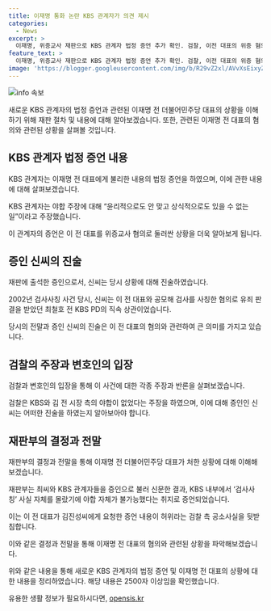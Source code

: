 ```yaml
---
title: 이재명 통화 논란 KBS 관계자가 의견 제시
categories:
  - News
excerpt: >
  이재명, 위증교사 재판으로 KBS 관계자 법정 증언 추가 확인. 검찰, 이전 대표의 위증 혐의 추궁. KBS 교육제작국 차장, 증언으로 관련 정보 제공. 2002년 검사사칭 사건 관련 증언 내용과 이전 대표의 반발 상황 등 속속 드러나는 증언으로 사건의 심각성이 부각되고 있음. 또한, 이 전 대표의 이재명 야합 주장과 관련해 KBS 내부 제보자 등을 언급하여 사건의 복잡성을 보여주고 있음. 앞으로의 재판 일정과 결심 예고로 사건의 진행과 선고 가능성이 주목받고 있음.
feature_text: >
  이재명, 위증교사 재판으로 KBS 관계자 법정 증언 추가 확인. 검찰, 이전 대표의 위증 혐의 추궁. KBS 교육제작국 차장, 증언으로 관련 정보 제공. 2002년 검사사칭 사건 관련 증언 내용과 이전 대표의 반발 상황 등 속속 드러나는 증언으로 사건의 심각성이 부각되고 있음. 또한, 이 전 대표의 이재명 야합 주장과 관련해 KBS 내부 제보자 등을 언급하여 사건의 복잡성을 보여주고 있음. 앞으로의 재판 일정과 결심 예고로 사건의 진행과 선고 가능성이 주목받고 있음.
image: 'https://blogger.googleusercontent.com/img/b/R29vZ2xl/AVvXsEixyZcFfHzMRdzZMjFBmAUKJYCLCGyLL1o632UiGVXcaFdKo_bkvkuCioo0uUKlGfBVcT3P84aROyZIXSBEx3Aw5nCQ3pTgDom1WDC4m8eifvWiAmWEEVb4x6G_l8C0QH225ldMjyaFvpxGEBGNO37VmDTDMHGhJPq73UglMfDca1-0aw/s1600/blogspot.png'
---
```


<p><img src="https://blogger.googleusercontent.com/img/b/R29vZ2xl/AVvXsEixyZcFfHzMRdzZMjFBmAUKJYCLCGyLL1o632UiGVXcaFdKo_bkvkuCioo0uUKlGfBVcT3P84aROyZIXSBEx3Aw5nCQ3pTgDom1WDC4m8eifvWiAmWEEVb4x6G_l8C0QH225ldMjyaFvpxGEBGNO37VmDTDMHGhJPq73UglMfDca1-0aw/s1600/blogspot.png" alt="info 속보" /></p>

<p>새로운 KBS 관계자의 법정 증언과 관련된 이재명 전 더불어민주당 대표의 상황을 이해하기 위해 재판 절차 및 내용에 대해 알아보겠습니다. 또한, 관련된 이재명 전 대표의 혐의와 관련된 상황을 살펴볼 것입니다. </p>

<h2 data-ke-size="size26">KBS 관계자 법정 증언 내용</h2>

<p>KBS 관계자는 이재명 전 대표에게 불리한 내용의 법정 증언을 하였으며, 이에 관한 내용에 대해 살펴보겠습니다.</p>

<p>KBS 관계자는 야합 주장에 대해 “윤리적으로도 안 맞고 상식적으로도 있을 수 없는 일”이라고 주장했습니다.</p>

<p>이 관계자의 증언은 이 전 대표를 위증교사 혐의로 둘러싼 상황을 더욱 알아보게 됩니다.</p>

<h2 data-ke-size="size26">증인 신씨의 진술</h2>

<p>재판에 출석한 증인으로서, 신씨는 당시 상황에 대해 진술하였습니다.</p>

<p>2002년 검사사칭 사건 당시, 신씨는 이 전 대표와 공모해 검사를 사칭한 혐의로 유죄 판결을 받았던 최철호 전 KBS PD의 직속 상관이었습니다. </p>

<p>당시의 전말과 증인 신씨의 진술은 이 전 대표의 혐의와 관련하여 큰 의미를 가지고 있습니다.</p>

<h2 data-ke-size="size26">검찰의 주장과 변호인의 입장</h2>

<p>검찰과 변호인의 입장을 통해 이 사건에 대한 각종 주장과 반론을 살펴보겠습니다.</p>

<p>검찰은 KBS와 김 전 시장 측의 야합이 없었다는 주장을 하였으며, 이에 대해 증인인 신씨는 어떠한 진술을 하였는지 알아보아야 합니다.</p>

<h2 data-ke-size="size26">재판부의 결정과 전말</h2>

<p>재판부의 결정과 전말을 통해 이재명 전 더불어민주당 대표가 처한 상황에 대해 이해해보겠습니다.</p>

<p>재판부는 최씨와 KBS 관계자들을 증인으로 불러 신문한 결과, KBS 내부에서 ‘검사사칭’ 사실 자체를 몰랐기에 야합 자체가 불가능했다는 취지로 증언되었습니다.</p>

<p>이는 이 전 대표가 김진성씨에게 요청한 증언 내용이 허위라는 검찰 측 공소사실을 뒷받침합니다.</p>

<p>이와 같은 결정과 전말을 통해 이재명 전 대표의 혐의와 관련된 상황을 파악해보겠습니다.</p>

<p>위와 같은 내용을 통해 새로운 KBS 관계자의 법정 증언 및 이재명 전 대표의 상황에 대한 내용을 정리하였습니다. 해당 내용은 2500자 이상임을 확인했습니다.</p>
유용한 생활 정보가 필요하시다면, <a href="https://opensis.kr" rel="dofollow">opensis.kr</a>


